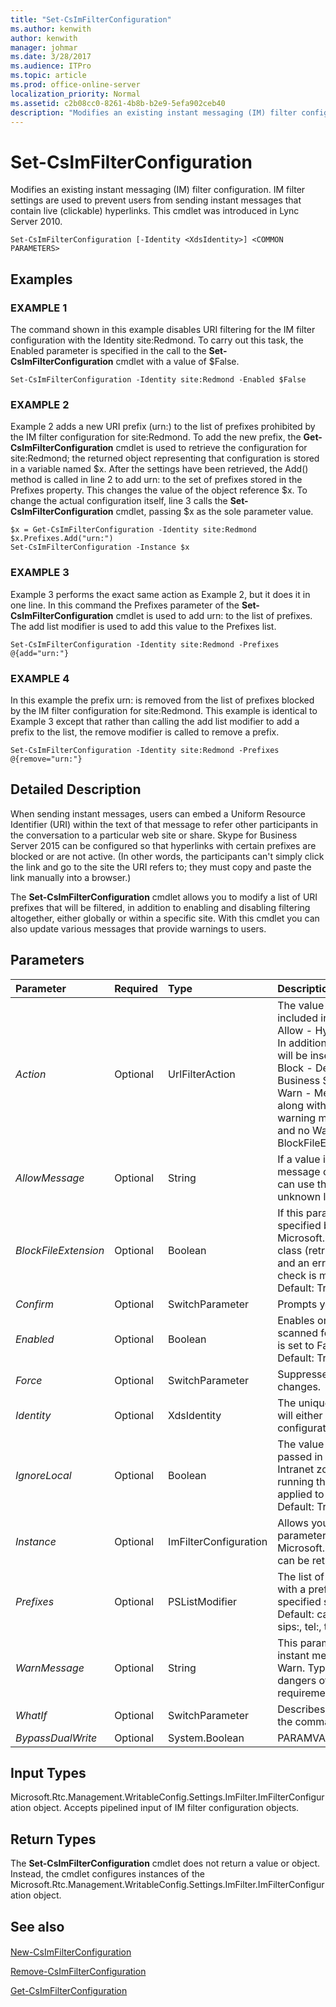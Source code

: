 ```yaml
---
title: "Set-CsImFilterConfiguration"
ms.author: kenwith
author: kenwith
manager: johmar
ms.date: 3/28/2017
ms.audience: ITPro
ms.topic: article
ms.prod: office-online-server
localization_priority: Normal
ms.assetid: c2b08cc0-8261-4b8b-b2e9-5efa902ceb40
description: "Modifies an existing instant messaging (IM) filter configuration. IM filter settings are used to prevent users from sending instant messages that contain live (clickable) hyperlinks. This cmdlet was introduced in Lync Server 2010."
---
```


# Set-CsImFilterConfiguration
 
Modifies an existing instant messaging (IM) filter configuration. IM filter settings are used to prevent users from sending instant messages that contain live (clickable) hyperlinks. This cmdlet was introduced in Lync Server 2010.
  
```
Set-CsImFilterConfiguration [-Identity <XdsIdentity>] <COMMON PARAMETERS>

```

## Examples

### EXAMPLE 1

The command shown in this example disables URI filtering for the IM filter configuration with the Identity site:Redmond. To carry out this task, the Enabled parameter is specified in the call to the **Set-CsImFilterConfiguration** cmdlet with a value of $False.
  
```
Set-CsImFilterConfiguration -Identity site:Redmond -Enabled $False

```

### EXAMPLE 2

Example 2 adds a new URI prefix (urn:) to the list of prefixes prohibited by the IM filter configuration for site:Redmond. To add the new prefix, the **Get-CsImFilterConfiguration** cmdlet is used to retrieve the configuration for site:Redmond; the returned object representing that configuration is stored in a variable named $x. After the settings have been retrieved, the Add() method is called in line 2 to add urn: to the set of prefixes stored in the Prefixes property. This changes the value of the object reference $x. To change the actual configuration itself, line 3 calls the **Set-CsImFilterConfiguration** cmdlet, passing $x as the sole parameter value.
  
```
$x = Get-CsImFilterConfiguration -Identity site:Redmond
$x.Prefixes.Add("urn:")
Set-CsImFilterConfiguration -Instance $x
```

### EXAMPLE 3

Example 3 performs the exact same action as Example 2, but it does it in one line. In this command the Prefixes parameter of the **Set-CsImFilterConfiguration** cmdlet is used to add urn: to the list of prefixes. The add list modifier is used to add this value to the Prefixes list.
  
```
Set-CsImFilterConfiguration -Identity site:Redmond -Prefixes @{add="urn:"}

```

### EXAMPLE 4

In this example the prefix urn: is removed from the list of prefixes blocked by the IM filter configuration for site:Redmond. This example is identical to Example 3 except that rather than calling the add list modifier to add a prefix to the list, the remove modifier is called to remove a prefix.
  
```
Set-CsImFilterConfiguration -Identity site:Redmond -Prefixes @{remove="urn:"}

```

## Detailed Description

When sending instant messages, users can embed a Uniform Resource Identifier (URI) within the text of that message to refer other participants in the conversation to a particular web site or share. Skype for Business Server 2015 can be configured so that hyperlinks with certain prefixes are blocked or are not active. (In other words, the participants can't simply click the link and go to the site the URI refers to; they must copy and paste the link manually into a browser.) 
  
The **Set-CsImFilterConfiguration** cmdlet allows you to modify a list of URI prefixes that will be filtered, in addition to enabling and disabling filtering altogether, either globally or within a specific site. With this cmdlet you can also update various messages that provide warnings to users.
  
## Parameters

|**Parameter**|**Required**|**Type**|**Description**|
|:-----|:-----|:-----|:-----|
| _Action_ <br/> |Optional  <br/> |UrlFilterAction  <br/> |The value of this parameter determines the action that will be taken when a hyperlink is included in an instant message:  <br/> Allow - Hyperlinks are prefixed with an underscore so that the links are no longer active. In addition, if a message is specified in the AllowMessage property a notification message will be inserted at the beginning of each instant message containing hyperlinks.  <br/> Block - Delivery of messages containing active hyperlinks are blocked and Skype for Business Server 2015 sends an error message to the sender.  <br/> Warn - Messages containing active hyperlinks are delivered to the receiving participants, along with a warning message that is inserted at the beginning of those messages. The warning message can be specified using the WarnMessage property. If Warn is specified and no WarnMessage is entered, IM filtering is disabled, although the settings for the BlockFileExtension property will still be honored.  <br/> |
| _AllowMessage_ <br/> |Optional  <br/> |String  <br/> |If a value is specified for this parameter, that string is inserted at the beginning of each message containing hyperlinks when the value of the Action property is set to Allow. You can use this message to notify users of things such as the potential dangers of clicking unknown links or your organization's relevant policies and requirements.  <br/> |
| _BlockFileExtension_ <br/> |Optional  <br/> |Boolean  <br/> |If this parameter is set to True, a hyperlink that contains a file path with an extension specified by the Extensions property defined in the Microsoft.Rtc.Management.WritableConfig.Settings.ImFilter.FileTransferFilterConfiguration class (retrieved by calling the **Get-CsFileTransferFilterConfiguration** cmdlet) is blocked and an error message is returned to the sender. If this parameter is set to False, no special check is made for file paths and extensions. <br/> Default: True  <br/> |
| _Confirm_ <br/> |Optional  <br/> |SwitchParameter  <br/> |Prompts you for confirmation before executing the command.  <br/> |
| _Enabled_ <br/> |Optional  <br/> |Boolean  <br/> |Enables or disables this feature. If this parameter is set to True, instant messages will be scanned for hyperlinks and the rules in this configuration will be applied. If this parameter is set to False, messages will not be checked for hyperlinks.  <br/> Default: True  <br/> |
| _Force_ <br/> |Optional  <br/> |SwitchParameter  <br/> |Suppresses any confirmation prompts that would otherwise be displayed before making changes.  <br/> |
| _Identity_ <br/> |Optional  <br/> |XdsIdentity  <br/> |The unique identifier of the IM filter configuration settings you want to modify. This value will either be global or site:\<site name\>, where \<site name\> is the site to which the configuration applies, such as site:Redmond.  <br/> |
| _IgnoreLocal_ <br/> |Optional  <br/> |Boolean  <br/> |The value of this parameter controls whether filtering is performed on local Intranet URIs passed in instant messages.If this parameter is set to True, any URI that is defined in the Intranet zone of the local computer is ignored. (The local computer is the Front End Server running the IM Filter application.) If this parameter is set to False, the specified filtering is applied to all hyperlinks.  <br/> Default: True  <br/> |
| _Instance_ <br/> |Optional  <br/> |ImFilterConfiguration  <br/> |Allows you to pass a reference to an object to the cmdlet rather than set individual parameter values. This cmdlet accepts an object of type Microsoft.Rtc.Management.WritableConfig.Settings.ImFilter.ImFilterConfiguration, which can be retrieved by calling the **Get-CsImFilterConfiguration** cmdlet. <br/> |
| _Prefixes_ <br/> |Optional  <br/> |PSListModifier  <br/> |The list of URI prefixes that will be filtered. Any hyperlink included in an instant message with a prefix matching one of the prefixes in this list will be filtered according to the specified settings.  <br/> Default: callto:, file:, ftp., ftp:, gopher:, href, http:, https:, ldap:, mailto:, news:, nntp:, sip:, sips:, tel:, telnet:, www\*.  <br/> |
| _WarnMessage_ <br/> |Optional  <br/> |String  <br/> |This parameter contains the warning message that is inserted at the beginning of each instant message that contains hyperlinks when the value of the Action property is set to Warn. Typically this message would be used for such things as stating the potential dangers of clicking unknown links or referring to your organization's relevant policies and requirements.  <br/> |
| _WhatIf_ <br/> |Optional  <br/> |SwitchParameter  <br/> |Describes what would happen if you executed the command without actually executing the command.  <br/> |
| _BypassDualWrite_ <br/> |Optional  <br/> |System.Boolean  <br/> |PARAMVALUE: $true | $false  <br/> |
   
## Input Types

Microsoft.Rtc.Management.WritableConfig.Settings.ImFilter.ImFilterConfiguration object. Accepts pipelined input of IM filter configuration objects.
  
## Return Types

The **Set-CsImFilterConfiguration** cmdlet does not return a value or object. Instead, the cmdlet configures instances of the Microsoft.Rtc.Management.WritableConfig.Settings.ImFilter.ImFilterConfiguration object.
  
## See also

#### 

[New-CsImFilterConfiguration](new-csimfilterconfiguration.md)
  
[Remove-CsImFilterConfiguration](remove-csimfilterconfiguration.md)
  
[Get-CsImFilterConfiguration](get-csimfilterconfiguration.md)

